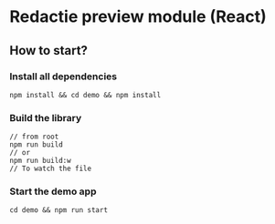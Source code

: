 # Redactie preview module (React)

## How to start?

### Install all dependencies

```
npm install && cd demo && npm install
```

### Build the library

```
// from root
npm run build
// or
npm run build:w
// To watch the file
```

### Start the demo app

```
cd demo && npm run start
```
